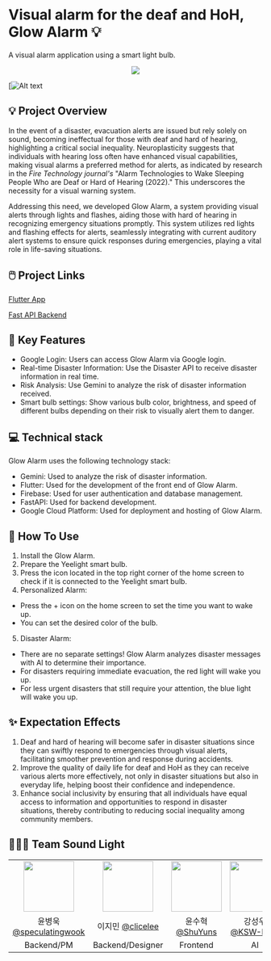 # Visual alarm for the deaf and HoH, Glow Alarm 💡
A visual alarm application using a smart light bulb.

<p align="center">
  <img src="https://github.com/sound-light/.github/assets/131771046/7973a3fa-49ac-48e2-a145-6c9cfef63a73">
</p>

[![Alt text]([https://www.youtube.com/watch?v=dQw4w9WgXcQ](https://youtu.be/XQT0ta_FMbk?si=iK0I9bXUmV9ckVYG))




## 💡 Project Overview
In the event of a disaster, evacuation alerts are issued but rely solely on sound, becoming ineffectual for those with deaf and hard of hearing, highlighting a critical social inequality. Neuroplasticity suggests that individuals with hearing loss often have enhanced visual capabilities, making visual alarms a preferred method for alerts, as indicated by research in the *Fire Technology journal's* "Alarm Technologies to Wake Sleeping People Who are Deaf or Hard of Hearing (2022)." This underscores the necessity for a visual warning system.

Addressing this need, we developed Glow Alarm, a system providing visual alerts through lights and flashes, aiding those with hard of hearing in recognizing emergency situations promptly. This system utilizes red lights and flashing effects for alerts, seamlessly integrating with current auditory alert systems to ensure quick responses during emergencies, playing a vital role in life-saving situations.


## 🖱️ Project Links

[Flutter App](https://github.com/sound-light/sound_light_app)

[Fast API Backend](https://github.com/sound-light/sound-light-backend)


## 🔑 Key Features

- Google Login: Users can access Glow Alarm via Google login.
- Real-time Disaster Information: Use the Disaster API to receive disaster information in real time.
- Risk Analysis: Use Gemini to analyze the risk of disaster information received.
- Smart bulb settings: Show various bulb color, brightness, and speed of different bulbs depending on their risk to visually alert them to danger.


## 💻 Technical stack

Glow Alarm uses the following technology stack:

- Gemini: Used to analyze the risk of disaster information.
- Flutter: Used for the development of the front end of Glow Alarm.
- Firebase: Used for user authentication and database management.
- FastAPI: Used for backend development.
- Google Cloud Platform: Used for deployment and hosting of Glow Alarm.


## 📱 How To Use

1. Install the Glow Alarm.
2. Prepare the Yeelight smart bulb.
3. Press the icon located in the top right corner of the home screen to check if it is connected to the Yeelight smart bulb.
4. Personalized Alarm:
- Press the + icon on the home screen to set the time you want to wake up.
- You can set the desired color of the bulb.
  
5. Disaster Alarm:
- There are no separate settings! Glow Alarm analyzes disaster messages with AI to determine their importance.
- For disasters requiring immediate evacuation, the red light will wake you up.
- For less urgent disasters that still require your attention, the blue light will wake you up.



## ✨ Expectation Effects

1. Deaf and hard of hearing will become safer in disaster situations since they can swiftly respond to emergencies through visual alerts, facilitating smoother prevention and response during accidents.
2. Improve the quality of daily life for deaf and HoH as they can receive various alerts more effectively, not only in disaster situations but also in everyday life, helping boost their confidence and independence.
3.  Enhance social inclusivity by ensuring that all individuals have equal access to information and opportunities to respond in disaster situations, thereby contributing to reducing social inequality among community members.


## 🧑🏻‍💻 Team Sound Light 

|     |     |     |     |
|:---:|:---:|:---:|:---:|
|<img src="https://github.com/sound-light/.github/assets/131771046/5c967e14-ea13-4bbe-8b44-4bac8dc975ac" height="100px">|<img src="https://github.com/sound-light/.github/assets/131771046/570263ce-c5a6-46a5-b8fd-d03bb8ec2302" height="100px">|<img src="https://github.com/sound-light/.github/assets/131771046/a31063e7-68d5-416d-bc48-f61f9bc11499" height="100px">|<img src="https://github.com/sound-light/.github/assets/131771046/9159c4ea-166b-4df8-9294-939bf7ce3f87" height="100px">|
|윤병욱 [@speculatingwook](https://github.com/speculatingwook)|이지민 [@clicelee](https://github.com/clicelee)|윤수혁 [@ShuYuns](https://github.com/ShuYuns)|강성우 [@KSW-KSM](https://github.com/KSW-KSM)|
|Backend/PM|Backend/Designer|Frontend|AI|


